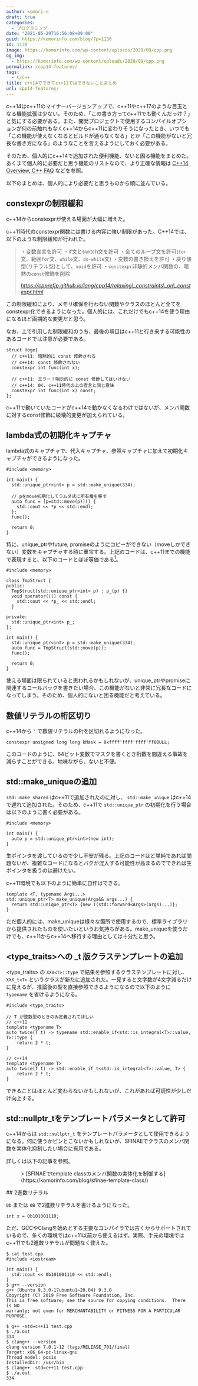 ```yaml
---
author: komori-n
draft: true
categories:
  - プログラミング
date: "2021-05-29T16:56:08+09:00"
guid: https://komorinfo.com/blog/?p=1130
id: 1130
image: https://komorinfo.com/wp-content/uploads/2020/09/cpp.png
og_img:
  - https://komorinfo.com/wp-content/uploads/2020/09/cpp.png
permalink: /cpp14-features/
tags:
  - C/C++
title: c++14でできてc++11ではできないことまとめ
url: cpp14-features/
---
```


c++14はc++11のマイナーバージョンアップで、c++11やc++17のような目玉となる機能拡張は少ない。そのため、「この書き方ってc++11でも動くんだっけ？」と気にする必要がある。また、開発プロジェクトで使用するコンパイルオプションが何の前触れもなくc++14からc++11に変わりそうになったとき、いつでも「この機能が使えなくなるとビルドが通らなくなる」とか「この機能がないと冗長な書き方になる」のようなことを言えるようにしておく必要がある。

そのため、個人的にc++14で追加された便利機能、ないと困る機能をまとめた。あくまで個人的に必要だと思う機能のリストなので、より正確な情報は [C++14 Overview, C++ FAQ](https://isocpp.org/wiki/faq/cpp14) などを参照。

以下のまとめは、個人的により必要だと思うものから順に並んでいる。

## constexprの制限緩和

c++14からconstexprが使える場面が大幅に増えた。

c++11時代のconstexpr関数には書ける内容に強い制限があった。C++14では、以下のような制限緩和が行われた。

> ・変数宣言を許可
> ・if文とswitch文を許可
> ・全てのループ文を許可(`for`文、範囲`for`文、`while`文、`do-while`文)
> ・変数の書き換えを許可
> ・戻り値型(リテラル型)として、`void`を許可
> ・`constexpr`非静的メンバ関数の、暗黙の`const`修飾を削除
>
> <cite>https://cpprefjp.github.io/lang/cpp14/relaxing\_constraints\_on\_constexpr.html</cite>

この制限緩和により、メモリ確保を行わない関数やクラスのほとんど全てをconstexpr化できるようになった。個人的には、これだけでもc++14を使う理由になるほど画期的な変更だと思う。

なお、上で引用した制限緩和のうち、最後の項目はc++11と行き来する可能性のあるコードでは注意が必要である。

```
struct Hoge{
  // c++11: 暗黙的に const 修飾される
  // c++14: const 修飾されない
  constexpr int func(int x);

  // c++11: エラー！明示的に const 修飾してはいけない
  // c++14: OK. c++11時代の上の宣言と同じ意味
  constexpr int func(int x) const;
};
```

c++11で動いていたコードがc++14で動かなくなるわけではないが、メンバ関数に対するconst修飾に破壊的変更が加えられている。

## lambda式の初期化キャプチャ

lambda式のキャプチャで、代入キャプチャ、参照キャプチャに加えて初期化キャプチャができるようになった。

```
#include <memory>

int main() {
  std::unique_ptr<int> p = std::make_unique(334);

  // pをmove初期化してラムダ式に所有権を移す
  auto func = [p=std::move(p)]() {
    std::cout << *p << std::endl;
  };
  func();

  return 0;
}
```

特に、unique_ptrやfuture, promiseのようにコピーができない（moveしかできない）変数をキャプチャする時に重宝する。上記のコードは、c++11までの機能で表現すると、以下のコードとほぼ等価である<span class="easy-footnote-margin-adjust" id="easy-footnote-1-1130"></span><span class="easy-footnote">[<sup>1</sup>](https://komorinfo.com/blog/cpp14-features/#easy-footnote-bottom-1-1130 "mutableをつけないlambda式は、キャプチャした変数をを書き換えることができない。<code>operator()</code> がconst修飾されているイメージである。")</span>。

```
#include <memory>

class TmpStruct {
public:
  TmpStruct(std::unique_ptr<int> p) : p_(p) {}
  void operator()() const {
    std::cout << *p_ << std::endl;
  }

private:
  std::unique_ptr<int> p_;
};

int main() {
  std::unique_ptr<int> p = std::make_unique(334);
  auto func = TmpStruct(std::move(p));
  func();

  return 0;
}
```

使える場面は限られていると思われるかもしれないが、unique_ptrやpromiseに関連するコールバックを書きたい場合、この機能がないと非常に冗長なコードになってしまう。そのため、個人的にないと困る機能だと考えている。

## 数値リテラルの桁区切り

c++14から `'` で数値リテラルの桁を区切れるようになった。

```
constexpr unsigned long long kMask = 0xffff'ffff'ffff'ff00ULL;
```

このコードのように、64ビット変数でマスクを書くとき桁数を間違える事故を減らすことができる。地味ながら、ないと不便。

## std::make_uniqueの追加

`std::make_shared` はc++11で追加されたのに対し、 `std::make_unique` はc++14で遅れて追加された。そのため、c++11で `std::unique_ptr` の初期化を行う場合は以下のように書く必要がある。

```
#include <memory>

int main() {
  auto p = std::unique_ptr<int>(new int);
}
```

生ポインタを渡しているので少し不安が残る。上記のコードほど単純であれば問題ないが、複雑なコードになるとバグが混入する可能性が高まるのでできれば生ポインタを扱うのは避けたい。

c++11環境でも以下のように簡単に自作はできる。

```
template <T, typename Args...>
std::unique_ptr<T> make_unique(Args&& args...) {
  return std::unique_ptr<T> {new T(std::forward<Args>(args)...)};
}
```

ただ個人的には、make_uniqueは様々な箇所で使用するので、標準ライブラリから提供されたものを使いたいというお気持ちがある。make_uniqueを使うだけでも、c++11からc++14へ移行する理由としては十分だと思う。

## &lt;type_traits&gt;への \_t 版クラステンプレートの追加

&lt;type_traits&gt; の `XXX<T>::type` で結果を参照するクラステンプレートに対し、 `XXX_t<T>` というクラスが新たに追加された。一見すると文字数が4文字減るだけに見えるが、推論後の型を直接参照できるようになるので以下のように `typename` を省けるようになる。

```
#include <type_traits>

// T が整数型のときのみ定義されてほしい
// c++11
template <typename T>
auto twice(T t) -> typename std::enable_if<std::is_integral<T>::value, T>::type {
    return 2 * t;
}

// c++14
template <typename T>
auto twice(T t) -> std::enable_if_t<std::is_integral<T>::value, T> {
    return 2 * t;
}
```

できることはほとんど変わらないかもしれないが、これがあれば可読性が少しだけ向上する。

## std::nullptr_tをテンプレートパラメータとして許可

c++14からは `std::nullptr_t` をテンプレートパラメータとして使用できるようになる。何に使うかピンとこないかもしれないが、SFINAEでクラスのメンバ関数を実体化抑制したい場合に有用である。

詳しくは以下の記事を参照。

<figure class="wp-block-embed is-type-wp-embed is-provider-コウモリのちょーおんぱ wp-block-embed-コウモリのちょーおんぱ"><div class="wp-block-embed__wrapper">> [SFINAEでtemplate classのメンバ関数の実体化を制御する](https://komorinfo.com/blog/sfinae-template-class/)

<iframe class="wp-embedded-content" data-secret="oGEXdYpFks" frameborder="0" height="282" marginheight="0" marginwidth="0" sandbox="allow-scripts" scrolling="no" security="restricted" src="https://komorinfo.com/blog/sfinae-template-class/embed/#?secret=oGEXdYpFks" style="position: absolute; clip: rect(1px, 1px, 1px, 1px);" title="“SFINAEでtemplate classのメンバ関数の実体化を制御する” — コウモリのちょーおんぱ" width="500"></iframe></div></figure>## 2進数リテラル

`0b` または `0B` で2進数リテラルを書けるようになった。

```
int x = 0b101001110;
```

ただ、GCCやClangを始めとする主要なコンパイラでは古くからサポートされているので、多くの環境ではc++11以前から使えるはず。実際、手元の環境ではc++11でも2進数リテラルが問題なく使えた。

```
$ cat test.cpp
#include <iostream>

int main() {
  std::cout << 0b101001110 << std::endl;
}
$ g++ --version
g++ (Ubuntu 9.3.0-17ubuntu1~20.04) 9.3.0
Copyright (C) 2019 Free Software Foundation, Inc.
This is free software; see the source for copying conditions.  There is NO
warranty; not even for MERCHANTABILITY or FITNESS FOR A PARTICULAR PURPOSE.

$ g++ -std=c++11 test.cpp
$ ./a.out
334
$ clang++ --version
clang version 7.0.1-12 (tags/RELEASE_701/final)
Target: x86_64-pc-linux-gnu
Thread model: posix
InstalledDir: /usr/bin
$ clang++ -std=c++11 test.cpp
$ ./a.out
334
```
